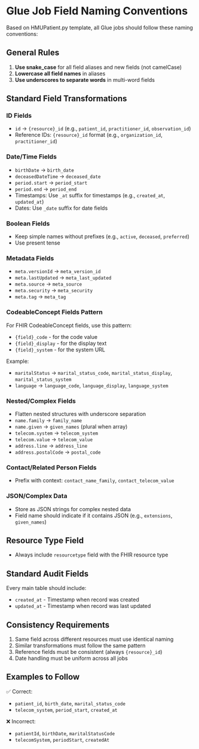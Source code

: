 # Glue Job Field Naming Conventions

Based on HMUPatient.py template, all Glue jobs should follow these naming conventions:

## General Rules
1. **Use snake_case** for all field aliases and new fields (not camelCase)
2. **Lowercase all field names** in aliases
3. **Use underscores to separate words** in multi-word fields

## Standard Field Transformations

### ID Fields
- `id` → `{resource}_id` (e.g., `patient_id`, `practitioner_id`, `observation_id`)
- Reference IDs: `{resource}_id` format (e.g., `organization_id`, `practitioner_id`)

### Date/Time Fields
- `birthDate` → `birth_date`
- `deceasedDateTime` → `deceased_date`
- `period.start` → `period_start`
- `period.end` → `period_end`
- Timestamps: Use `_at` suffix for timestamps (e.g., `created_at`, `updated_at`)
- Dates: Use `_date` suffix for date fields

### Boolean Fields
- Keep simple names without prefixes (e.g., `active`, `deceased`, `preferred`)
- Use present tense

### Metadata Fields
- `meta.versionId` → `meta_version_id`
- `meta.lastUpdated` → `meta_last_updated`
- `meta.source` → `meta_source`
- `meta.security` → `meta_security`
- `meta.tag` → `meta_tag`

### CodeableConcept Fields Pattern
For FHIR CodeableConcept fields, use this pattern:
- `{field}_code` - for the code value
- `{field}_display` - for the display text
- `{field}_system` - for the system URL

Example:
- `maritalStatus` → `marital_status_code`, `marital_status_display`, `marital_status_system`
- `language` → `language_code`, `language_display`, `language_system`

### Nested/Complex Fields
- Flatten nested structures with underscore separation
- `name.family` → `family_name`
- `name.given` → `given_names` (plural when array)
- `telecom.system` → `telecom_system`
- `telecom.value` → `telecom_value`
- `address.line` → `address_line`
- `address.postalCode` → `postal_code`

### Contact/Related Person Fields
- Prefix with context: `contact_name_family`, `contact_telecom_value`

### JSON/Complex Data
- Store as JSON strings for complex nested data
- Field name should indicate if it contains JSON (e.g., `extensions`, `given_names`)

## Resource Type Field
- Always include `resourcetype` field with the FHIR resource type

## Standard Audit Fields
Every main table should include:
- `created_at` - Timestamp when record was created
- `updated_at` - Timestamp when record was last updated

## Consistency Requirements
1. Same field across different resources must use identical naming
2. Similar transformations must follow the same pattern
3. Reference fields must be consistent (always `{resource}_id`)
4. Date handling must be uniform across all jobs

## Examples to Follow
✅ Correct:
- `patient_id`, `birth_date`, `marital_status_code`
- `telecom_system`, `period_start`, `created_at`

❌ Incorrect:
- `patientId`, `birthDate`, `maritalStatusCode`
- `telecomSystem`, `periodStart`, `createdAt`